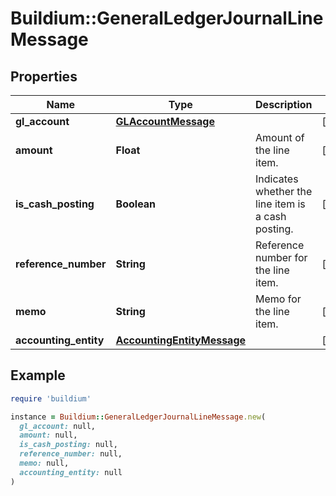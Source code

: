 # Buildium::GeneralLedgerJournalLineMessage

## Properties

| Name | Type | Description | Notes |
| ---- | ---- | ----------- | ----- |
| **gl_account** | [**GLAccountMessage**](GLAccountMessage.md) |  | [optional] |
| **amount** | **Float** | Amount of the line item. | [optional] |
| **is_cash_posting** | **Boolean** | Indicates whether the line item is a cash posting. | [optional] |
| **reference_number** | **String** | Reference number for the line item. | [optional] |
| **memo** | **String** | Memo for the line item. | [optional] |
| **accounting_entity** | [**AccountingEntityMessage**](AccountingEntityMessage.md) |  | [optional] |

## Example

```ruby
require 'buildium'

instance = Buildium::GeneralLedgerJournalLineMessage.new(
  gl_account: null,
  amount: null,
  is_cash_posting: null,
  reference_number: null,
  memo: null,
  accounting_entity: null
)
```

